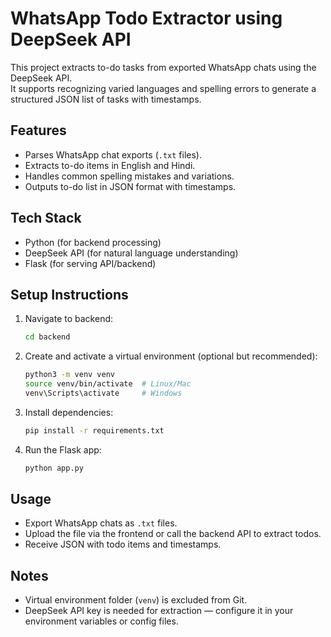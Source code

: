 # WhatsApp Todo Extractor using DeepSeek API

This project extracts to-do tasks from exported WhatsApp chats using the DeepSeek API.  
It supports recognizing varied languages and spelling errors to generate a structured JSON list of tasks with timestamps.

## Features

- Parses WhatsApp chat exports (`.txt` files).  
- Extracts to-do items in English and Hindi.  
- Handles common spelling mistakes and variations.  
- Outputs to-do list in JSON format with timestamps.  

## Tech Stack

- Python (for backend processing)  
- DeepSeek API (for natural language understanding)  
- Flask (for serving API/backend)  

## Setup Instructions

1. Navigate to backend:

    ```bash
    cd backend
    ```

2. Create and activate a virtual environment (optional but recommended):

    ```bash
    python3 -m venv venv
    source venv/bin/activate  # Linux/Mac
    venv\Scripts\activate     # Windows
    ```

3. Install dependencies:

    ```bash
    pip install -r requirements.txt
    ```

4. Run the Flask app:

    ```bash
    python app.py
    ```

## Usage

- Export WhatsApp chats as `.txt` files.  
- Upload the file via the frontend or call the backend API to extract todos.  
- Receive JSON with todo items and timestamps.

## Notes

- Virtual environment folder (`venv`) is excluded from Git.  
- DeepSeek API key is needed for extraction — configure it in your environment variables or config files.


